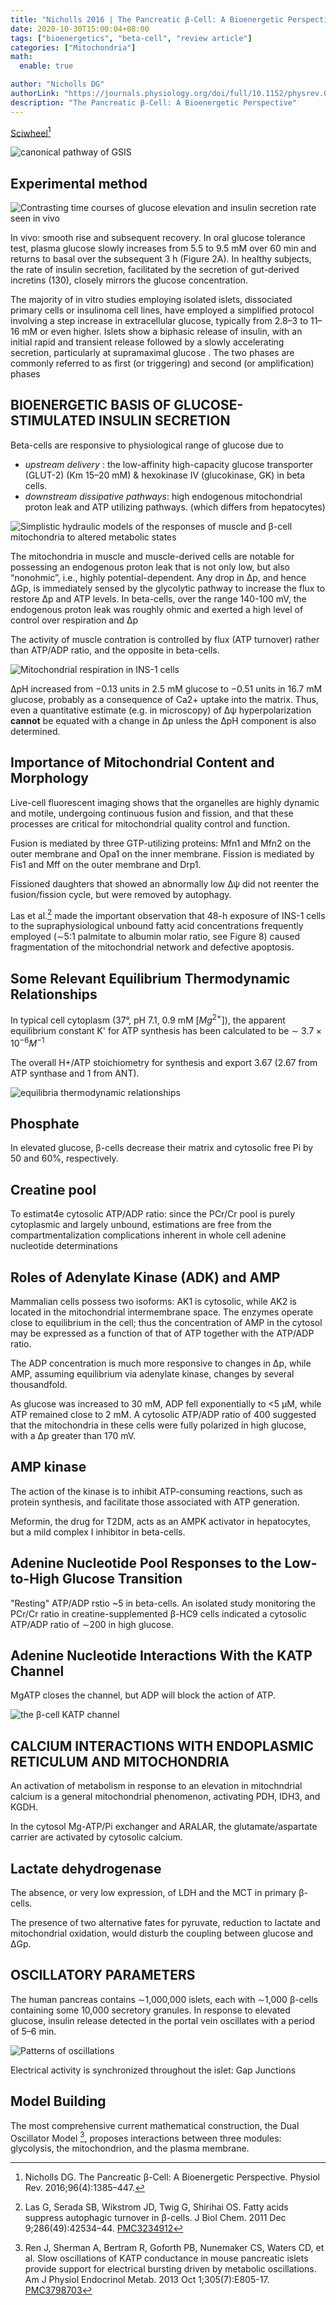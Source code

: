 ```yaml
---
title: "Nicholls 2016 | The Pancreatic β-Cell: A Bioenergetic Perspective"
date: 2020-10-30T15:00:04+08:00
tags: ["bioenergetics", "beta-cell", "review article"]
categories: ["Mitochondria"]
math:
  enable: true

author: "Nicholls DG"
authorLink: "https://journals.physiology.org/doi/full/10.1152/physrev.00009.2016"
description: "The Pancreatic β-Cell: A Bioenergetic Perspective"
---
```


[Sciwheel](https://sciwheel.com/work/#/items/2340630/)[^Nicholls2016]

<!--more-->

![](https://user-images.githubusercontent.com/40054455/97670483-485d0c80-1ac1-11eb-9c4f-d3871ef7153e.png "canonical pathway of GSIS")

## Experimental method

![](https://user-images.githubusercontent.com/40054455/97670727-d2a57080-1ac1-11eb-9836-05e0fd11b072.png "Contrasting time courses of glucose elevation and insulin secretion rate seen in vivo")

In vivo: smooth rise and subsequent recovery. In oral glucose tolerance test, plasma glucose slowly increases from 5.5 to 9.5 mM over 60 min and returns to basal over the subsequent 3 h (Figure 2A). In healthy subjects, the rate of insulin secretion, facilitated by the secretion of gut-derived incretins (130), closely mirrors the glucose concentration.

The majority of in vitro studies employing isolated islets, dissociated primary cells or insulinoma cell lines, have employed a simplified protocol involving a step increase in extracellular glucose, typically from 2.8–3 to 11–16 mM or even higher. Islets show a biphasic release of insulin, with an initial rapid and transient release followed by a slowly accelerating secretion, particularly at supramaximal glucose . The two phases are commonly referred to as first (or triggering) and second (or amplification) phases

## BIOENERGETIC BASIS OF GLUCOSE-STIMULATED INSULIN SECRETION

Beta-cells are responsive to physiological range of glucose due to
- _upstream delivery_ : the low-affinity high-capacity glucose transporter (GLUT-2) (Km 15–20 mM) & hexokinase IV (glucokinase, GK) in beta cells.
- _downstream dissipative pathways_: high endogenous mitochondrial proton leak and ATP utilizing pathways. (which differs from hepatocytes)

![](https://user-images.githubusercontent.com/40054455/97671710-c0c4cd00-1ac3-11eb-8a6d-d2ead52b4c94.png "Simplistic hydraulic models of the responses of muscle and β-cell mitochondria to altered metabolic states")

The mitochondria in muscle and muscle-derived cells are notable for possessing an endogenous proton leak that is not only low, but also “nonohmic”, i.e., highly potential-dependent. Any drop in Δp, and hence ΔGp, is immediately sensed by the glycolytic pathway to increase the flux to restore Δp and ATP levels. In beta-cells, over the range 140-100 mV, the endogenous proton leak was roughly ohmic and exerted a high level of control over respiration and Δp

The activity of muscle contration is controlled by flux (ATP turnover) rather than ATP/ADP ratio, and the opposite in beta-cells.

![](https://user-images.githubusercontent.com/40054455/97673822-62015280-1ac7-11eb-8de0-b94fbc8d7435.png "Mitochondrial respiration in INS-1 cells")

ΔpH increased from −0.13 units in 2.5 mM glucose to −0.51 units in 16.7 mM glucose, probably as a consequence of Ca2+ uptake into the matrix. Thus, even a quantitative estimate (e.g. in microscopy) of Δψ hyperpolarization **cannot** be equated with a change in Δp unless the ΔpH component is also determined.

## Importance of Mitochondrial Content and Morphology

Live-cell fluorescent imaging shows that the organelles are highly dynamic and motile, undergoing continuous fusion and fission, and that these processes are critical for mitochondrial quality control and function.

Fusion is mediated by three GTP-utilizing proteins: Mfn1 and Mfn2 on the outer membrane and Opa1 on the inner membrane. Fission is mediated by Fis1 and Mff on the outer membrane and Drp1.

Fissioned daughters that showed an abnormally low Δψ did not reenter the fusion/fission cycle, but were removed by autophagy.

Las et al.[^Las2011]  made the important observation that 48-h exposure of INS-1 cells to the supraphysiological unbound fatty acid concentrations frequently employed (∼5:1 palmitate to albumin molar ratio, see Figure 8) caused fragmentation of the mitochondrial network and defective apoptosis.

[^Las2011]: Las G, Serada SB, Wikstrom JD, Twig G, Shirihai OS. Fatty acids suppress autophagic turnover in β-cells. J Biol Chem. 2011 Dec 9;286(49):42534–44. [PMC3234912](http://www.ncbi.nlm.nih.gov/pmc/articles/PMC3234912)

## Some Relevant Equilibrium Thermodynamic Relationships

In typical cell cytoplasm (37°, pH 7.1, 0.9 mM $[Mg^{2+}]$), the apparent equilibrium constant K' for ATP synthesis has been calculated to be ∼ $3.7 \times 10^{-6} M^{-1}$

The overall H+/ATP stoichiometry for synthesis and export 3.67 (2.67 from ATP synthase and 1 from ANT).

![](https://user-images.githubusercontent.com/40054455/97675033-8100e400-1ac9-11eb-8fbd-30c47160b57c.png "equilibria thermodynamic relationships")

## Phosphate
In elevated glucose, β-cells decrease their matrix and cytosolic free Pi by 50 and 60%, respectively.

## Creatine pool
To estimat4e cytosolic ATP/ADP ratio: since the PCr/Cr pool is purely cytoplasmic and largely unbound, estimations are free from the compartmentalization complications inherent in whole cell adenine nucleotide determinations

## Roles of Adenylate Kinase (ADK) and AMP

Mammalian cells possess two isoforms: AK1 is cytosolic, while AK2 is located in the mitochondrial intermembrane space. The enzymes operate close to equilibrium in the cell; thus the concentration of AMP in the cytosol may be expressed as a function of that of ATP together with the ATP/ADP ratio.

The ADP concentration is much more responsive to changes in Δp, while AMP, assuming equilibrium via adenylate kinase, changes by several thousandfold.

As glucose was increased to 30 mM, ADP fell exponentially to <5 μM, while ATP remained close to 2 mM. A cytosolic ATP/ADP ratio of 400 suggested that the mitochondria in these cells were fully polarized in high glucose, with a Δp greater than 170 mV.

## AMP kinase

The action of the kinase is to inhibit ATP-consuming reactions, such as protein synthesis, and facilitate those associated with ATP generation.

Meformin, the drug for T2DM, acts as an AMPK activator in hepatocytes, but a mild complex I inhibitor in beta-cells.

## Adenine Nucleotide Pool Responses to the Low-to-High Glucose Transition

"Resting" ATP/ADP rstio ~5 in beta-cells. An isolated study monitoring the PCr/Cr ratio in creatine-supplemented β-HC9 cells indicated a cytosolic ATP/ADP ratio of ∼200 in high glucose.

## Adenine Nucleotide Interactions With the KATP Channel

MgATP closes the channel, but ADP will block the action of ATP.

![](https://user-images.githubusercontent.com/40054455/97676011-f3be8f00-1aca-11eb-9164-f62ff13059cf.png "the β-cell KATP channel")

## CALCIUM INTERACTIONS WITH ENDOPLASMIC RETICULUM AND MITOCHONDRIA

An activation of metabolism in response to an elevation in mitochndrial calcium is a general mitochondrial phenomenon, activating PDH, IDH3, and KGDH.

In the cytosol Mg-ATP/Pi exchanger and ARALAR, the glutamate/aspartate carrier are activated by cytosolic calcium.

## Lactate dehydrogenase

The absence, or very low expression, of LDH and the MCT in primary β-cells.

The presence of two alternative fates for pyruvate, reduction to lactate and mitochondrial oxidation, would disturb the coupling between glucose and ΔGp.

## OSCILLATORY PARAMETERS

The human pancreas contains ∼1,000,000 islets, each with ∼1,000 β-cells containing some 10,000 secretory granules. In response to elevated glucose, insulin release detected in the portal vein oscillates with a period of 5–6 min.

![](https://user-images.githubusercontent.com/40054455/97677950-04bccf80-1ace-11eb-907a-f952de1431fa.png "Patterns of oscillations")

Electrical activity is synchronized throughout the islet: Gap Junctions

## Model Building

The most comprehensive current mathematical construction, the Dual Oscillator Model [^Ren2013], proposes interactions between three modules: glycolysis, the mitochondrion, and the plasma membrane.

[^Ren2013]: Ren J, Sherman A, Bertram R, Goforth PB, Nunemaker CS, Waters CD, et al. Slow oscillations of KATP conductance in mouse pancreatic islets provide support for electrical bursting driven by metabolic oscillations. Am J Physiol Endocrinol Metab. 2013 Oct 1;305(7):E805-17. [PMC3798703](http://www.ncbi.nlm.nih.gov/pmc/articles/PMC3798703)

[^Nicholls2016]: Nicholls DG. The Pancreatic β-Cell: A Bioenergetic Perspective. Physiol Rev. 2016;96(4):1385–447.
